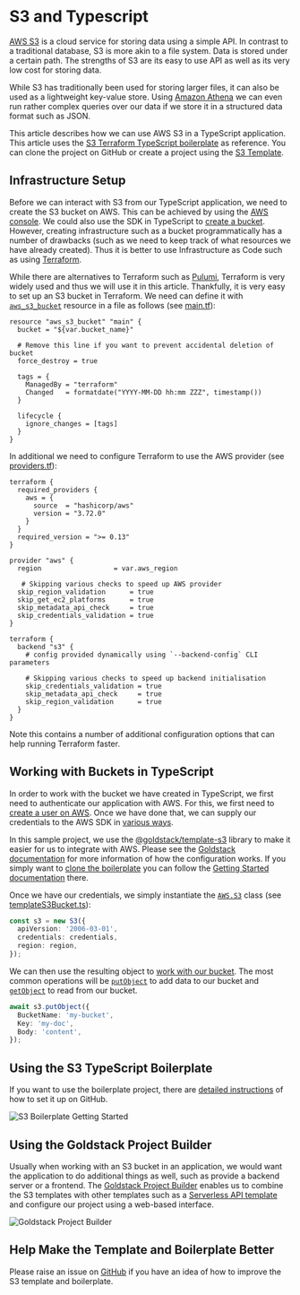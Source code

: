 # S3 and Typescript

[AWS S3](https://aws.amazon.com/s3/) is a cloud service for storing data using a simple API. In contrast to a traditional database, S3 is more akin to a file system. Data is stored under a certain path. The strengths of S3 are its easy to use API as well as its very low cost for storing data.

While S3 has traditionally been used for storing larger files, it can also be used as a lightweight key-value store. Using [Amazon Athena](https://aws.amazon.com/athena/) we can even run rather complex queries over our data if we store it in a structured data format such as JSON.

This article describes how we can use AWS S3 in a TypeScript application. This article uses the [S3 Terraform TypeScript boilerplate](https://github.com/goldstack/s3-terraform-typescript-boilerplate) as reference. You can clone the project on GitHub or create a project using the [S3 Template](https://goldstack.party/templates/s3).

## Infrastructure Setup

Before we can interact with S3 from our TypeScript application, we need to create the S3 bucket on AWS. This can be achieved by using the [AWS console](https://docs.aws.amazon.com/AmazonS3/latest/userguide/create-bucket-overview.html). We could also use the SDK in TypeScript to [create a bucket](https://docs.aws.amazon.com/AWSJavaScriptSDK/latest/AWS/S3.html#createBucket-property). However, creating infrastructure such as a bucket programmatically has a number of drawbacks (such as we need to keep track of what resources we have already created). Thus it is better to use Infrastructure as Code such as using [Terraform](https://pradeepedwin.wordpress.com/devops/terraform/).

While there are alternatives to Terraform such as [Pulumi](https://www.pulumi.com/), Terraform is very widely used and thus we will use it in this article. Thankfully, it is very easy to set up an S3 bucket in Terraform. We need can define it with [`aws_s3_bucket`](https://registry.terraform.io/providers/hashicorp/aws/latest/docs/resources/s3_bucket) resource in a file as follows (see [main.tf](https://github.com/goldstack/s3-terraform-typescript-boilerplate/blob/master/packages/s3-1/infra/aws/main.tf)):

```hcl
resource "aws_s3_bucket" "main" {
  bucket = "${var.bucket_name}"

  # Remove this line if you want to prevent accidental deletion of bucket 
  force_destroy = true

  tags = {
    ManagedBy = "terraform"
    Changed   = formatdate("YYYY-MM-DD hh:mm ZZZ", timestamp())
  }

  lifecycle {
    ignore_changes = [tags]
  }
}
```

In additional we need to configure Terraform to use the AWS provider (see [providers.tf](https://github.com/goldstack/s3-terraform-typescript-boilerplate/blob/master/packages/s3-1/infra/aws/providers.tf)):

```hcl
terraform {
  required_providers {
    aws = {
      source  = "hashicorp/aws"
      version = "3.72.0"
    }
  }
  required_version = ">= 0.13"
}

provider "aws" {
  region                  = var.aws_region

   # Skipping various checks to speed up AWS provider
  skip_region_validation      = true
  skip_get_ec2_platforms      = true
  skip_metadata_api_check     = true
  skip_credentials_validation = true
}

terraform {
  backend "s3" {
    # config provided dynamically using `--backend-config` CLI parameters

    # Skipping various checks to speed up backend initialisation
    skip_credentials_validation = true
    skip_metadata_api_check     = true
    skip_region_validation      = true
  }
}
```

Note this contains a number of additional configuration options that can help running Terraform faster.

## Working with Buckets in TypeScript

In order to work with the bucket we have created in TypeScript, we first need to authenticate our application with AWS. For this, we first need to [create a user on AWS](https://docs.goldstack.party/docs/goldstack/configuration#how-to-get-aws-credentials). Once we have done that, we can supply our credentials to the AWS SDK in [various ways](https://docs.aws.amazon.com/sdk-for-javascript/v2/developer-guide/setting-credentials-node.html).

In this sample project, we use the [@goldstack/template-s3](https://www.npmjs.com/package/@goldstack/template-s3) library to make it easier for us to integrate with AWS. Please see the [Goldstack documentation](https://docs.goldstack.party/docs/goldstack/configuration) for more information of how the configuration works. If you simply want to [clone the boilerplate](https://github.com/goldstack/s3-terraform-typescript-boilerplate) you can follow the [Getting Started documentation](https://github.com/goldstack/s3-terraform-typescript-boilerplate#getting-started) there.

Once we have our credentials, we simply instantiate the [`AWS.S3`](https://docs.aws.amazon.com/AWSJavaScriptSDK/latest/AWS/S3.html) class (see [templateS3Bucket.ts](https://github.com/goldstack/goldstack/blob/master/workspaces/templates-lib/packages/template-s3/src/templateS3Bucket.ts#L38)):

```typescript
const s3 = new S3({
  apiVersion: '2006-03-01',
  credentials: credentials,
  region: region,
});
```

We can then use the resulting object to [work with our bucket](https://dev.to/metacollective/s3-helper-functions-in-typescript-di5). The most common operations will be [`putObject`](https://docs.aws.amazon.com/AWSJavaScriptSDK/latest/AWS/S3.html#putObject-property) to add data to our bucket and [`getObject`](https://docs.aws.amazon.com/AWSJavaScriptSDK/latest/AWS/S3.html#getObject-property) to read from our bucket.

```typescript
await s3.putObject({
  BucketName: 'my-bucket',
  Key: 'my-doc',
  Body: 'content',
});
```

## Using the S3 TypeScript Boilerplate

If you want to use the boilerplate project, there are [detailed instructions](https://github.com/goldstack/s3-terraform-typescript-boilerplate#getting-started) of how to set it up on GitHub.

![S3 Boilerplate Getting Started](https://cdn.goldstack.party/img/202204/s3_boilerplate.png)

## Using the Goldstack Project Builder

Usually when working with an S3 bucket in an application, we would want the application to do additional things as well, such as provide a backend server or a frontend. The [Goldstack Project Builder](https://goldstack.party/build) enables us to combine the S3 templates with other templates such as a [Serverless API template](https://goldstack.party/templates/serverless-api) and configure our project using a web-based interface.

![Goldstack Project Builder](https://cdn.goldstack.party/img/202204/s3_project_builder.png)

## Help Make the Template and Boilerplate Better

Please raise an issue on [GitHub](https://github.com/goldstack/goldstack/issues) if you have an idea of how to improve the S3 template and boilerplate.

